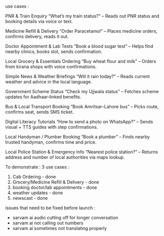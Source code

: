 use cases : 

PNR & Train Enquiry	“What’s my train status?” – Reads out PNR status and booking details via voice or text.

Medicine Refill & Delivery	“Order Paracetamol” – Places medicine orders, confirms delivery, reads it out.

Doctor Appointment & Lab Tests	“Book a blood sugar test” – Helps find nearby clinics, books slot, sends confirmation.

Local Grocery & Essentials Ordering	“Buy wheat flour and milk” – Orders from kirana shops with voice confirmations.

Simple News & Weather Briefings	“Will it rain today?” – Reads current weather and advice in the local language.

Government Scheme Status	“Check my Ujjwala status” – Fetches scheme updates for Aadhaar‑linked benefits.

Bus & Local Transport Booking	“Book Amritsar–Lahore bus” – Picks route, confirms seat, sends SMS ticket.

Digital Literacy Tutorials	“How to send a photo on WhatsApp?” – Sends visual + TTS guides with step confirmations.

Local Handyman / Plumber Booking	“Book a plumber” – Finds nearby trusted handyman, confirms time and price.

Local Police Station & Emergency Info	“Nearest police station?” – Returns address and number of local authorities via maps lookup.

To demonstrate : 3 use cases :
1. Cab Ordering - done
2. Grocery/Medicine Refill & Delivery - done
3. booking doctor/lab appointments - done
4. weather updates - done
5. newscast - done

issues that need to be fixed before launch : 
- sarvam ai audio cutting off for longer conversation
- sarvam ai not calling out numbers
- sarvam ai sometimes not translating properly